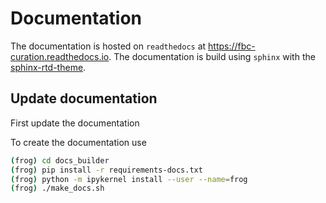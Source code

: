 # Documentation
The documentation is hosted on `readthedocs` at https://fbc-curation.readthedocs.io.
The documentation is build using `sphinx` with the 
[sphinx-rtd-theme](https://sphinx-rtd-theme.readthedocs.io/en/latest/configuring.html).

## Update documentation
First update the documentation 


To create the documentation use
```bash
(frog) cd docs_builder
(frog) pip install -r requirements-docs.txt
(frog) python -m ipykernel install --user --name=frog
(frog) ./make_docs.sh
```


